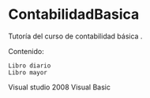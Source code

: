 ContabilidadBasica
==================

Tutoría del curso de contabilidad básica .

Contenido:

    Libro diario
    Libro mayor

Visual studio 2008
Visual Basic
